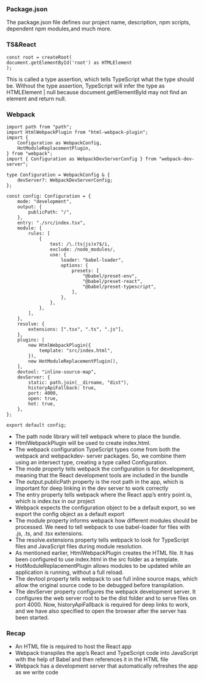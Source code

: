 ### Package.json

The package.json file defines our project name, description, npm scripts, dependent npm modules,and much more.

### TS&React

```
const root = createRoot(
document.getElementById('root') as HTMLElement
);
```

This is called a type assertion, which tells TypeScript what the type should be. Without the type assertion, TypeScript will infer the type as HTMLElement | null because document.getElementById may not find an element and return null.

### Webpack

```
import path from "path";
import HtmlWebpackPlugin from "html-webpack-plugin";
import {
    Configuration as WebpackConfig,
    HotModuleReplacementPlugin,
} from "webpack";
import { Configuration as WebpackDevServerConfig } from "webpack-dev-server";

type Configuration = WebpackConfig & {
    devServer?: WebpackDevServerConfig;
};

const config: Configuration = {
    mode: "development",
    output: {
        publicPath: "/",
    },
    entry: "./src/index.tsx",
    module: {
        rules: [
            {
                test: /\.(ts|js)x?$/i,
                exclude: /node_modules/,
                use: {
                    loader: "babel-loader",
                    options: {
                        presets: [
                            "@babel/preset-env",
                            "@babel/preset-react",
                            "@babel/preset-typescript",
                        ],
                    },
                },
            },
        ],
    },
    resolve: {
        extensions: [".tsx", ".ts", ".js"],
    },
    plugins: [
        new HtmlWebpackPlugin({
            template: "src/index.html",
        }),
        new HotModuleReplacementPlugin(),
    ],
    devtool: "inline-source-map",
    devServer: {
        static: path.join(__dirname, "dist"),
        historyApiFallback: true,
        port: 4000,
        open: true,
        hot: true,
    },
};

export default config;

```

-   The path node library will tell webpack where to place the bundle.
-   HtmlWebpackPlugin will be used to create index.html.
-   The webpack configuration TypeScript types come from both the webpack and webpackdev- server packages. So, we combine them using an intersect type, creating a type called Configuration.
-   The mode property tells webpack the configuration is for development, meaning that the React development tools are included in the bundle
-   The output.publicPath property is the root path in the app, which is important for deep linking in the dev server to work correctly
-   The entry property tells webpack where the React app’s entry point is, which is index.tsx in our project
-   Webpack expects the configuration object to be a default export, so we export the config object as a default export
-   The module property informs webpack how different modules should be processed. We need to tell webpack to use babel-loader for files with .js, .ts, and .tsx extensions.
-   The resolve.extensions property tells webpack to look for TypeScript files and JavaScript files during module resolution.
-   As mentioned earlier, HtmlWebpackPlugin creates the HTML file. It has been configured to use index.html in the src folder as a template.
-   HotModuleReplacementPlugin allows modules to be updated while an application is
    running, without a full reload.
-   The devtool property tells webpack to use full inline source maps, which allow the original source code to be debugged before transpilation.
-   The devServer property configures the webpack development server. It configures the web server root to be the dist folder and to serve files on port 4000. Now, historyApiFallback is required for deep links to work, and we have also specified to open the browser after the server has been started.

### Recap

-   An HTML file is required to host the React app
-   Webpack transpiles the app’s React and TypeScript code into JavaScript with the help of Babel and then references it in the HTML file
-   Webpack has a development server that automatically refreshes the app as we write code

